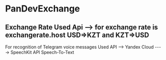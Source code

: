 # PanDevExchange
Exchange Rate
Used Api --> for exchange rate is exchangerate.host 
USD=>KZT and KZT=>USD
------------------------------------------------------------------------------
For recognition of Telegram voice messages 
Used API --> Yandex Cloud ----> SpeechKit API
Speech-To-Text


